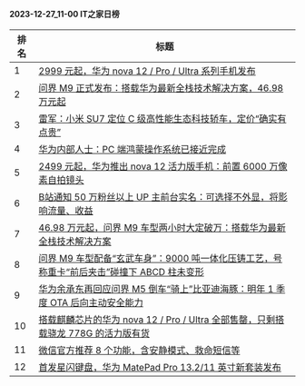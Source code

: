 #### 2023-12-27_11-00  IT之家日榜

| 排名 | 标题|
| --- | ---|
| 1 | [2999 元起，华为 nova 12 / Pro / Ultra 系列手机发布](https://www.ithome.com/0/741/637.htm) |
| 2 | [问界 M9 正式发布：搭载华为最新全栈技术解决方案，46.98 万元起](https://www.ithome.com/0/741/670.htm) |
| 3 | [雷军：小米 SU7 定位 C 级高性能生态科技轿车，定价“确实有点贵”](https://www.ithome.com/0/741/720.htm) |
| 4 | [华为内部人士：PC 端鸿蒙操作系统已接近完成](https://www.ithome.com/0/741/727.htm) |
| 5 | [2499 元起，华为推出 nova 12 活力版手机：前置 6000 万像素自拍镜头](https://www.ithome.com/0/741/665.htm) |
| 6 | [B站通知 50 万粉丝以上 UP 主前台实名：可选择不外显，将影响流量、收益](https://www.ithome.com/0/741/701.htm) |
| 7 | [46.98 万元起，问界 M9 车型两小时大定破万：搭载华为最新全栈技术解决方案](https://www.ithome.com/0/741/725.htm) |
| 8 | [问界 M9 车型配备“玄武车身”：9000 吨一体化压铸工艺，号称重卡“前后夹击”碰撞下 ABCD 柱未变形](https://www.ithome.com/0/741/669.htm) |
| 9 | [华为余承东再回应问界 M5 倒车“骑上”比亚迪海豚：明年 1 季度 OTA 后向主动安全能力](https://www.ithome.com/0/741/673.htm) |
| 10 | [搭载麒麟芯片的华为 nova 12 / Pro / Ultra 全部售罄，只剩搭载骁龙 778G 的活力版有货](https://www.ithome.com/0/741/783.htm) |
| 11 | [微信官方推荐 8 个功能，含安静模式、救命短信等](https://www.ithome.com/0/741/606.htm) |
| 12 | [首发星闪键盘，华为 MatePad Pro 13.2/11 英寸新套装发布](https://www.ithome.com/0/741/652.htm) |
